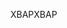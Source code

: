 <span data-ttu-id="eae3d-101">XBAP</span><span class="sxs-lookup"><span data-stu-id="eae3d-101">XBAP</span></span>